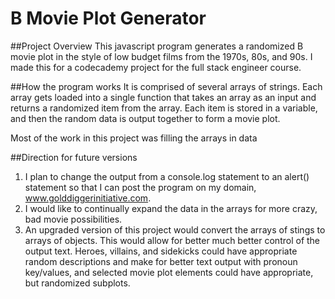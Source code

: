 # B Movie Plot Generator

##Project Overview
This javascript program generates a randomized B movie plot in the style of low budget
films from the 1970s, 80s, and 90s.  I made this for a codecademy project for the full stack
engineer course.

##How the program works
It is comprised of several arrays of strings.  Each array gets loaded into a single function
that takes an array as an input and returns a randomized item from the array.  Each item
is stored in a variable, and then the random data is output together to form a movie plot.

Most of the work in this project was filling the arrays in data

##Direction for future versions

1.  I plan to change the output from a console.log statement to an alert() statement so that
    I can post the program on my domain, www.golddiggerinitiative.com.
2.  I would like to continually expand the data in the arrays for more crazy, bad movie possibilities.
3.  An upgraded version of this project would convert the arrays of stings to arrays of objects.  This 
    would allow for better much better control of the output text.  Heroes, villains, and sidekicks could
    have appropriate random descriptions and make for better text output with pronoun key/values, and selected
    movie plot elements could have appropriate, but randomized subplots.
